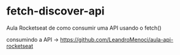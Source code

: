 # fetch-discover-api
Aula Rocketseat de como consumir uma API usando o fetch()

consumindo a API -> https://github.com/LeandroMenoci/aula-api-rocketseat
